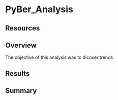 # PyBer_Analysis
## Resources
## Overview
The objective of this analysis was to dicover trends 
## Results
## Summary

